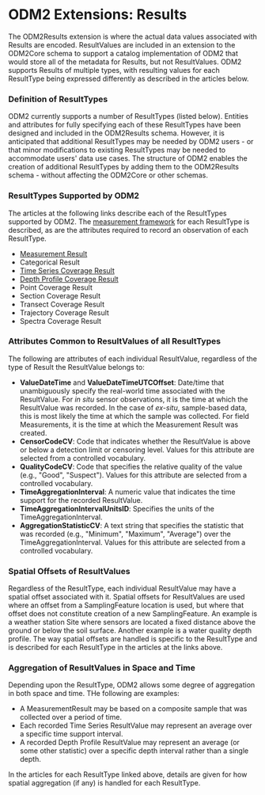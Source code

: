 ODM2 Extensions: Results
========================

The ODM2Results extension is where the actual data values associated with Results are encoded. ResultValues are included in an extension to the ODM2Core schema to support a catalog implementation of ODM2 that would store all of the metadata for Results, but not ResultValues. ODM2 supports Results of multiple types, with resulting values for each ResultType being expressed differently as described in the articles below.

### Definition of ResultTypes
ODM2 currently supports a number of ResultTypes (listed below). Entities and attributes for fully specifying each of these ResultTypes have been designed and included in the ODM2Results schema.  However, it is anticipated that additional ResultTypes may be needed by ODM2 users - or that minor modifications to existing ResultTypes may be needed to accommodate users' data use cases. The structure of ODM2 enables the creation of additional ResultTypes by adding them to the ODM2Results schema - without affecting the ODM2Core or other schemas.

### ResultTypes Supported by ODM2 ###
The articles at the following links describe each of the ResultTypes supported by ODM2. The [measurement framework](ext_results_measurementframeworks.md) for each ResultType is described, as are the attributes required to record an observation of each ResultType.

* [Measurement Result](ext_results_measurement.md)
* Categorical Result
* [Time Series Coverage Result](ext_results_timeseries.md)
* [Depth Profile Coverage Result](ext_results_profile.md)
* Point Coverage Result
* Section Coverage Result
* Transect Coverage Result
* Trajectory Coverage Result
* Spectra Coverage Result

### Attributes Common to ResultValues of all ResultTypes ###
The following are attributes of each individual ResultValue, regardless of the type of Result the ResultValue belongs to:

* **ValueDateTime** and **ValueDateTimeUTCOffset**: Date/time that unambiguously specify the real-world time associated with the ResultValue. For *in situ* sensor observations, it is the time at which the ResultValue was recorded. In the case of *ex-situ*, sample-based data, this is most likely the time at which the sample was collected. For field Measurements, it is the time at which the Measurement Result was created.
* **CensorCodeCV**: Code that indicates whether the ResultValue is above or below a detection limit or censoring level. Values for this attribute are selected from a controlled vocabulary.
* **QualityCodeCV**: Code that specifies the relative quality of the value (e.g., "Good", "Suspect"). Values for this attribute are selected from a controlled vocabulary.
* **TimeAggregationInterval**: A numeric value that indicates the time support for the recorded ResultValue.
* **TimeAggregationIntervalUnitsID**: Specifies the units of the TimeAggregationInterval.
* **AggregationStatisticCV**: A text string that specifies the statistic that was recorded (e.g., "Minimum", "Maximum", "Average") over the TimeAggregationInterval. Values for this attribute are selected from a controlled vocabulary.

### Spatial Offsets of ResultValues ###
Regardless of the ResultType, each individual ResultValue may have a spatial offset associated with it. Spatial offsets for ResultValues are used where an offset from a SamplingFeature location is used, but where that offset does not constitute creation of a new SamplingFeature. An example is a weather station Site where sensors are located a fixed distance above the ground or below the soil surface. Another example is a water quality depth profile.  The way spatial offsets are handled is specific to the ResultType and is described for each ResultType in the articles at the links above.

### Aggregation of ResultValues in Space and Time ###
Depending upon the ResultType, ODM2 allows some degree of aggregation in both space and time. THe following are examples:

* A MeasurementResult may be based on a composite sample that was collected over a period of time. 
* Each recorded Time Series ResultValue may represent an average over a specific time support interval. 
* A recorded Depth Profile ResultValue may represent an average (or some other statistic) over a specific depth interval rather than a single depth.

In the articles for each ResultType linked above, details are given for how spatial aggregation (if any) is handled for each ResultType.